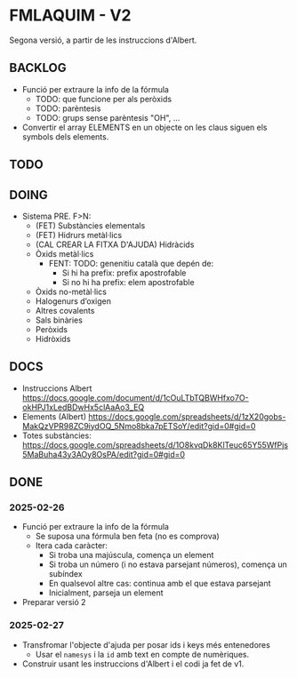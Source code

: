 # FMLAQUIM - V2
Segona versió, a partir de les instruccions d'Albert.

## BACKLOG
* Funció per extraure la info de la fórmula
    * TODO: que funcione per als peròxids
    * TODO: parèntesis
    * TODO: grups sense parèntesis "OH", ...
* Convertir el array ELEMENTS en un objecte on les claus siguen els symbols dels elements.

## TODO


## DOING
* Sistema PRE. F>N:
    * (FET) Substàncies elementals
    * (FET) Hidrurs metàl·lics
    * (CAL CREAR LA FITXA D'AJUDA) Hidràcids
    * Òxids metàl·lics
        * FENT: TODO: genenitiu català que depén de:
            * Si hi ha prefix: prefix apostrofable
            * Si no hi ha prefix: elem apostrofable
    * Òxids no-metàl·lics
    * Halogenurs d’oxigen
    * Altres covalents
    * Sals binàries
    * Peròxids
    * Hidròxids


## DOCS
* Instruccions Albert
https://docs.google.com/document/d/1cOuLTbTQBWHfxo7O-okHPJ1xLedBDwHx5clAaAo3_EQ
* Elements (Albert)
https://docs.google.com/spreadsheets/d/1zX20gobs-MakQzVPR98ZC9iydOQ_5Nmo8bka7pETSoY/edit?gid=0#gid=0
* Totes substàncies:
https://docs.google.com/spreadsheets/d/1O8kvqDk8KlTeuc65Y55WfPjs5MaBuha43y3AOy8OsPA/edit?gid=0#gid=0


## DONE
### 2025-02-26
* Funció per extraure la info de la fórmula
    * Se suposa una fórmula ben feta (no es comprova)
    * Itera cada caràcter:
        * Si troba una majúscula, comença un element
        * Si troba un número (i no estava parsejant números), comença un subíndex
        * En qualsevol altre cas: continua amb el que estava parsejant
        * Inicialment, parseja un element
* Preparar versió 2

### 2025-02-27
* Transfromar l'objecte d'ajuda per posar ids i keys més entenedores
    * Usar el `namesys` i  la `id` amb text en compte de numèriques.
* Construir usant les instruccions d'Albert i el codi ja fet de v1.


